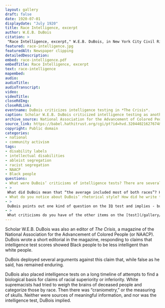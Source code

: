 ```yaml
--- 
layout: gallery
draft: false
date: 1920-07-01
displaydate: "July 1920"
title: Race Intelligence, excerpt
author: W.E.B. DuBois
citation: >
 "Race Intelligence, excerpt," W.E.B. DuBois, in New York City Civil Rights History Project, Accessed: [Month Day, Year], https://nyccivilrightshistory.org/gallery/race-intelligence.
featured: race-intelligence.jpg
featuredAlt: Newspaper clipping
detailedDescription: 
embed: race-intelligence.pdf
embedTitle: Race Intelligence, excerpt
text: race-intelligence
mapembed: 
audio: 
audioTitle: 
audioTranscript: 
video: 
videoTitle: 
closeRdImg: 
closeRdLink: 
eventname: DuBois criticizes intelligence testing in *The Crisis*. 
caption: Scholar W.E.B. DuBois criticized intelligence testing as another attempt to claim a false scientific basis for white supremacy. 
archive_source: National Association for the Advancement of Colored People, *The Crisis*, Volume 20, No. 3, July 1920 
source_link: https://babel.hathitrust.org/cgi/pt?id=hvd.32044021627674&view=1up&seq=513
copyright: Public domain
categories: 
- national
- community activism
tags: 
- disability labels
- intellectual disabilities
- ableist segregation
- racist segregation
- NAACP
- Black people
questions: 
- What were DuBois’ criticisms of intelligence tests? There are several different ones, so make sure you find more than one. 
- >
 What did DuBois mean that “the average included most of both races”? How are the mathematic concepts of “average” and “range” a part of his argument? 
- What do you notice about DuBois’ rhetorical style? How did he write this piece? How do you think he wanted his readers to feel? 
- >
 DuBois points out one kind of question on the IQ test and implies - but does not state why - it is unfair. Why is it unfair to ask test takers to “complete pictures where the net was missing in the tennis court or the ball in the bowling alley”?  
- >
 What criticisms do you have of the other items on the [test](/gallery/army-test)?
--- 
```


Scholar W.E.B. DuBois was also an editor of *The Crisis*, a magazine of the National Association for the Advancement of Colored People (or NAACP). DuBois wrote a short editorial in the magazine, responding to claims that intelligence test scores showed Black people to be less intelligent than white people.

DuBois deployed several arguments against this claim that, while false as he said, has remained enduring.

DuBois also placed intelligence tests on a long timeline of attempts to find a biological basis for claims of racial superiority or inferiority. White supremacists had tried to weigh the brains of deceased people and categorize those by race. Then there was “craniometry,” or the measuring of skulls. Neither were sources of meaningful information, and nor was the intelligence test, DuBois implied.
